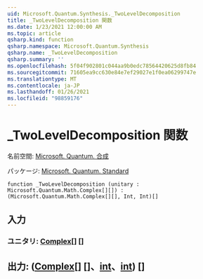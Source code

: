 ```yaml
---
uid: Microsoft.Quantum.Synthesis._TwoLevelDecomposition
title: _TwoLevelDecomposition 関数
ms.date: 1/23/2021 12:00:00 AM
ms.topic: article
qsharp.kind: function
qsharp.namespace: Microsoft.Quantum.Synthesis
qsharp.name: _TwoLevelDecomposition
qsharp.summary: ''
ms.openlocfilehash: 5f04f902801c044aa9b0edc78564420625d8fb84
ms.sourcegitcommit: 71605ea9cc630e84e7ef29027e1f0ea06299747e
ms.translationtype: MT
ms.contentlocale: ja-JP
ms.lasthandoff: 01/26/2021
ms.locfileid: "98859176"
---
```

# <a name="_twoleveldecomposition-function"></a>_TwoLevelDecomposition 関数

名前空間: [Microsoft. Quantum. 合成](xref:Microsoft.Quantum.Synthesis)

パッケージ: [Microsoft. Quantum. Standard](https://nuget.org/packages/Microsoft.Quantum.Standard)




```qsharp
function _TwoLevelDecomposition (unitary : Microsoft.Quantum.Math.Complex[][]) : (Microsoft.Quantum.Math.Complex[][], Int, Int)[]
```


## <a name="input"></a>入力

### <a name="unitary--complex"></a>ユニタリ: [Complex](xref:Microsoft.Quantum.Math.Complex)[] []





## <a name="output--complexintint"></a>出力: ([Complex](xref:Microsoft.Quantum.Math.Complex)[] []、[int](xref:microsoft.quantum.lang-ref.int)、[int](xref:microsoft.quantum.lang-ref.int)) []

